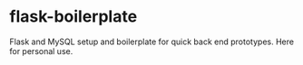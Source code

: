 # flask-boilerplate
Flask and MySQL setup and boilerplate for quick back end prototypes. Here for personal use.
